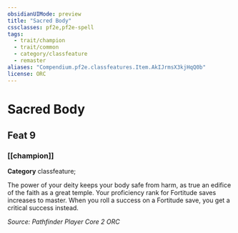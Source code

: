 ```yaml
---
obsidianUIMode: preview
title: "Sacred Body"
cssclasses: pf2e,pf2e-spell
tags:
  - trait/champion
  - trait/common
  - category/classfeature
  - remaster
aliases: "Compendium.pf2e.classfeatures.Item.AkIJrmsX3kjHqQ0b"
license: ORC
---
```

# Sacred Body
## Feat 9
### [[champion]]

**Category** classfeature; 




The power of your deity keeps your body safe from harm, as true an edifice of the faith as a great temple. Your proficiency rank for Fortitude saves increases to master. When you roll a success on a Fortitude save, you get a critical success instead.

*Source: Pathfinder Player Core 2*
*ORC*